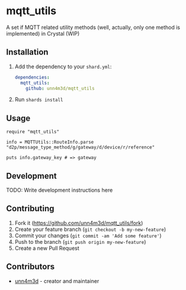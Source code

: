 # mqtt_utils

A set if MQTT related utility methods (well, actually, only one method is implemented) in Crystal (WIP)

## Installation

1. Add the dependency to your `shard.yml`:

   ```yaml
   dependencies:
     mqtt_utils:
       github: unn4m3d/mqtt_utils
   ```

2. Run `shards install`

## Usage

```crystal
require "mqtt_utils"

info = MQTTUtils::RouteInfo.parse "d2p/message_type_method/g/gateway/d/device/r/reference"

puts info.gateway_key # => gateway
```

## Development

TODO: Write development instructions here

## Contributing

1. Fork it (<https://github.com/unn4m3d/mqtt_utils/fork>)
2. Create your feature branch (`git checkout -b my-new-feature`)
3. Commit your changes (`git commit -am 'Add some feature'`)
4. Push to the branch (`git push origin my-new-feature`)
5. Create a new Pull Request

## Contributors

- [unn4m3d](https://github.com/unn4m3d) - creator and maintainer
